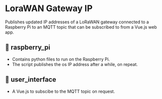 # LoraWAN Gateway IP
Publishes updated IP addresses of a LoRaWAN gateway connected to a Raspberry Pi to an MQTT topic that can be subscribed to from a Vue.js web app.

## :file_folder: raspberry_pi
- Contains python files to run on the Raspberry Pi.
- The script publishes the os IP address after a while, on repeat.

## :file_folder: user_interface
- A Vue.js to subscibe to the MQTT topic on request.
